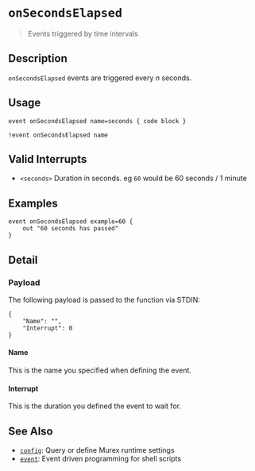 # `onSecondsElapsed`

> Events triggered by time intervals

## Description

`onSecondsElapsed` events are triggered every _n_ seconds.

## Usage

```
event onSecondsElapsed name=seconds { code block }

!event onSecondsElapsed name
```

## Valid Interrupts

* `<seconds>`
    Duration in seconds. eg `60` would be 60 seconds / 1 minute

## Examples

```
event onSecondsElapsed example=60 {
    out "60 seconds has passed"
}
```

## Detail

### Payload

The following payload is passed to the function via STDIN:

```
{
    "Name": "",
    "Interrupt": 0
}
```

#### Name

This is the name you specified when defining the event.

#### Interrupt

This is the duration you defined the event to wait for.

## See Also

* [`config`](../commands/config.md):
  Query or define Murex runtime settings
* [`event`](../commands/event.md):
  Event driven programming for shell scripts